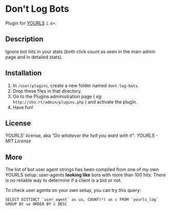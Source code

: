 Don't Log Bots
=============

Plugin for [YOURLS](http://yourls.org) `1.6+`. 

Description
-----------
Ignore bot hits in your stats (both click count as seen in the main admin page and in detailed stats).

Installation
------------
1. In `/user/plugins`, create a new folder named `dont-log-bots`.
2. Drop these files in that directory.
3. Go to the Plugins administration page ( *eg* `http://sho.rt/admin/plugins.php` ) and activate the plugin.
4. Have fun!

License
-------
YOURLS' license, aka *"Do whatever the hell you want with it"*. 
_YOURLS - MIT License_

More
----

The list of bot user agent strings has been compiled from one of my own YOURLS setup: user-agents **looking like** bots with more than 100 hits. There is no reliable way to determine if a client is a bot or not.

To check user agents on your own setup, you can try this query:

```mysql
SELECT DISTINCT `user_agent` as ua, COUNT(*) as c FROM `yourls_log` GROUP BY ua ORDER BY c DESC
```
